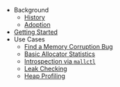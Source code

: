 * Background
  - [History](History)
  - [Adoption](Adoption)
* [Getting Started](Getting-Started)
* Use Cases
  - [Find a Memory Corruption Bug](https://github.com/jemalloc/jemalloc/wiki/Use-Case:-Find-a-memory-corruption-bug)
  - [Basic Allocator Statistics](https://github.com/jemalloc/jemalloc/wiki/Use-Case:-Basic-Allocator-Statistics)
  - [Introspection via `mallctl`](https://github.com/jemalloc/jemalloc/wiki/Use-Case:-Introspection-Via-mallctl)
  - [Leak Checking](https://github.com/jemalloc/jemalloc/wiki/Use-Case:-Leak-Checking)
  - [Heap Profiling](https://github.com/jemalloc/jemalloc/wiki/Use-Case:-Heap-Profiling)